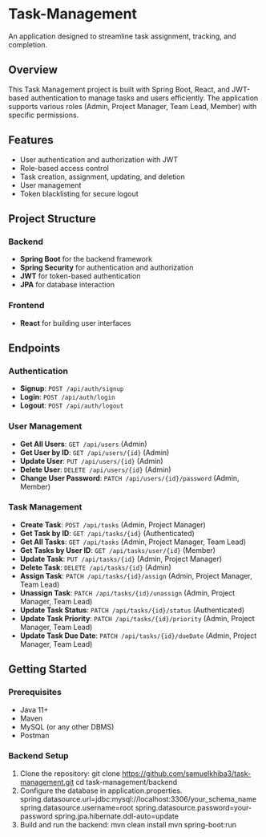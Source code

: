# Task-Management
An application designed to streamline task assignment, tracking, and completion.

## Overview

This Task Management project is built with Spring Boot, React, and JWT-based authentication to manage tasks and users efficiently. The application supports various roles (Admin, Project Manager, Team Lead, Member) with specific permissions.

## Features

- User authentication and authorization with JWT
- Role-based access control
- Task creation, assignment, updating, and deletion
- User management
- Token blacklisting for secure logout

## Project Structure

### Backend

- **Spring Boot** for the backend framework
- **Spring Security** for authentication and authorization
- **JWT** for token-based authentication
- **JPA** for database interaction

### Frontend

- **React** for building user interfaces

## Endpoints

### Authentication

- **Signup**: `POST /api/auth/signup`
- **Login**: `POST /api/auth/login`
- **Logout**: `POST /api/auth/logout`

### User Management

- **Get All Users**: `GET /api/users` (Admin)
- **Get User by ID**: `GET /api/users/{id}` (Admin)
- **Update User**: `PUT /api/users/{id}` (Admin)
- **Delete User**: `DELETE /api/users/{id}` (Admin)
- **Change User Password**: `PATCH /api/users/{id}/password` (Admin, Member)

### Task Management

- **Create Task**: `POST /api/tasks` (Admin, Project Manager)
- **Get Task by ID**: `GET /api/tasks/{id}` (Authenticated)
- **Get All Tasks**: `GET /api/tasks` (Admin, Project Manager, Team Lead)
- **Get Tasks by User ID**: `GET /api/tasks/user/{id}` (Member)
- **Update Task**: `PUT /api/tasks/{id}` (Admin, Project Manager)
- **Delete Task**: `DELETE /api/tasks/{id}` (Admin)
- **Assign Task**: `PATCH /api/tasks/{id}/assign` (Admin, Project Manager, Team Lead)
- **Unassign Task**: `PATCH /api/tasks/{id}/unassign` (Admin, Project Manager, Team Lead)
- **Update Task Status**: `PATCH /api/tasks/{id}/status` (Authenticated)
- **Update Task Priority**: `PATCH /api/tasks/{id}/priority` (Admin, Project Manager, Team Lead)
- **Update Task Due Date**: `PATCH /api/tasks/{id}/dueDate` (Admin, Project Manager, Team Lead)

## Getting Started

### Prerequisites

- Java 11+
- Maven
- MySQL (or any other DBMS)
- Postman

### Backend Setup

1. Clone the repository:
   git clone https://github.com/samuelkhiba3/task-management.git
   cd task-management/backend
2. Configure the database in application.properties.
   spring.datasource.url=jdbc:mysql://localhost:3306/your_schema_name
   spring.datasource.username=root spring.datasource.password=your-password
   spring.jpa.hibernate.ddl-auto=update
4. Build and run the backend:
  mvn clean install
  mvn spring-boot:run
